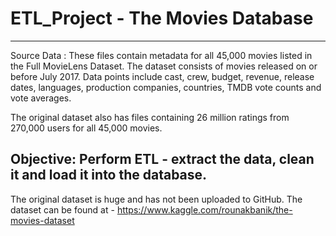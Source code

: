 # ETL_Project - The Movies Database
--------------------------------

Source Data : These files contain metadata for all 45,000 movies listed in the Full MovieLens Dataset. The dataset consists of movies released on or before July 2017. Data points include cast, crew, budget, revenue, release dates, languages, production companies, countries, TMDB vote counts and vote averages.

The original dataset also has files containing 26 million ratings from 270,000 users for all 45,000 movies. 

Objective: Perform ETL - extract the data, clean it and load it into the database.
----------

The original dataset is huge and has not been uploaded to GitHub.
The dataset can be found at -
https://www.kaggle.com/rounakbanik/the-movies-dataset




